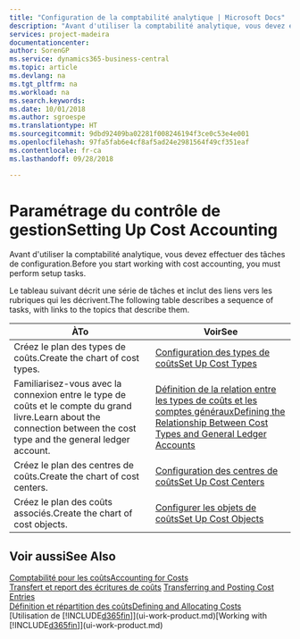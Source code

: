 ```yaml
---
title: "Configuration de la comptabilité analytique | Microsoft Docs"
description: "Avant d'utiliser la comptabilité analytique, vous devez effectuer des tâches de configuration."
services: project-madeira
documentationcenter: 
author: SorenGP
ms.service: dynamics365-business-central
ms.topic: article
ms.devlang: na
ms.tgt_pltfrm: na
ms.workload: na
ms.search.keywords: 
ms.date: 10/01/2018
ms.author: sgroespe
ms.translationtype: HT
ms.sourcegitcommit: 9dbd92409ba02281f008246194f3ce0c53e4e001
ms.openlocfilehash: 97fa5fab6e4cf8af5ad24e2981564f49cf351eaf
ms.contentlocale: fr-ca
ms.lasthandoff: 09/28/2018

---
```

# <a name="setting-up-cost-accounting"></a><span data-ttu-id="bec63-103">Paramétrage du contrôle de gestion</span><span class="sxs-lookup"><span data-stu-id="bec63-103">Setting Up Cost Accounting</span></span>
<span data-ttu-id="bec63-104">Avant d'utiliser la comptabilité analytique, vous devez effectuer des tâches de configuration.</span><span class="sxs-lookup"><span data-stu-id="bec63-104">Before you start working with cost accounting, you must perform setup tasks.</span></span>  

 <span data-ttu-id="bec63-105">Le tableau suivant décrit une série de tâches et inclut des liens vers les rubriques qui les décrivent.</span><span class="sxs-lookup"><span data-stu-id="bec63-105">The following table describes a sequence of tasks, with links to the topics that describe them.</span></span>

|<span data-ttu-id="bec63-106">À</span><span class="sxs-lookup"><span data-stu-id="bec63-106">To</span></span>|<span data-ttu-id="bec63-107">Voir</span><span class="sxs-lookup"><span data-stu-id="bec63-107">See</span></span>|  
|--------|---------|  
|<span data-ttu-id="bec63-108">Créez le plan des types de coûts.</span><span class="sxs-lookup"><span data-stu-id="bec63-108">Create the chart of cost types.</span></span>|[<span data-ttu-id="bec63-109">Configuration des types de coûts</span><span class="sxs-lookup"><span data-stu-id="bec63-109">Set Up Cost Types</span></span>](finance-how-to-set-up-cost-types.md)|  
|<span data-ttu-id="bec63-110">Familiarisez-vous avec la connexion entre le type de coûts et le compte du grand livre.</span><span class="sxs-lookup"><span data-stu-id="bec63-110">Learn about the connection between the cost type and the general ledger account.</span></span>|[<span data-ttu-id="bec63-111">Définition de la relation entre les types de coûts et les comptes généraux</span><span class="sxs-lookup"><span data-stu-id="bec63-111">Defining the Relationship Between Cost Types and General Ledger Accounts</span></span>](finance-defining-the-relationship-between-cost-types-and-general-ledger-accounts.md)|  
|<span data-ttu-id="bec63-112">Créez le plan des centres de coûts.</span><span class="sxs-lookup"><span data-stu-id="bec63-112">Create the chart of cost centers.</span></span>|[<span data-ttu-id="bec63-113">Configuration des centres de coûts</span><span class="sxs-lookup"><span data-stu-id="bec63-113">Set Up Cost Centers</span></span>](finance-how-to-set-up-cost-centers.md)|  
|<span data-ttu-id="bec63-114">Créez le plan des coûts associés.</span><span class="sxs-lookup"><span data-stu-id="bec63-114">Create the chart of cost objects.</span></span>|[<span data-ttu-id="bec63-115">Configurer les objets de coûts</span><span class="sxs-lookup"><span data-stu-id="bec63-115">Set Up Cost Objects</span></span>](finance-how-to-set-up-cost-objects.md)|  

## <a name="see-also"></a><span data-ttu-id="bec63-116">Voir aussi</span><span class="sxs-lookup"><span data-stu-id="bec63-116">See Also</span></span>  
[<span data-ttu-id="bec63-117">Comptabilité pour les coûts</span><span class="sxs-lookup"><span data-stu-id="bec63-117">Accounting for Costs</span></span>](finance-manage-cost-accounting.md)  
<span data-ttu-id="bec63-118">[Transfert et report des écritures de coûts](finance-transfer-and-post-cost-entries.md) </span><span class="sxs-lookup"><span data-stu-id="bec63-118">[Transferring and Posting Cost Entries](finance-transfer-and-post-cost-entries.md) </span></span>  
[<span data-ttu-id="bec63-119">Définition et répartition des coûts</span><span class="sxs-lookup"><span data-stu-id="bec63-119">Defining and Allocating Costs</span></span>](finance-define-and-allocate-costs.md)  
<span data-ttu-id="bec63-120">[Utilisation de [!INCLUDE[d365fin](includes/d365fin_md.md)]](ui-work-product.md)</span><span class="sxs-lookup"><span data-stu-id="bec63-120">[Working with [!INCLUDE[d365fin](includes/d365fin_md.md)]](ui-work-product.md)</span></span>

